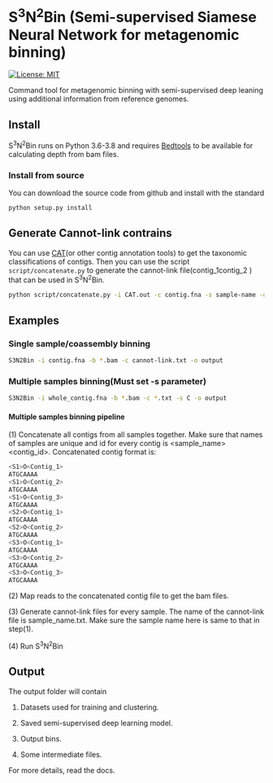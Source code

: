 # S<sup>3</sup>N<sup>2</sup>Bin (Semi-supervised Siamese Neural Network for metagenomic binning)

[![License: MIT](https://anaconda.org/bioconda/gmgc-mapper/badges/license.svg)](https://anaconda.org/bioconda/gmgc-mapper)

Command tool for metagenomic binning with semi-supervised deep leaning using additional information from reference genomes.

## Install

S<sup>3</sup>N<sup>2</sup>Bin runs on Python 3.6-3.8 and requires [Bedtools](https://github.com/arq5x/bedtools2) to be available for calculating depth from bam files.

### Install from source

You can download the source code from github and install with the standard

```bash
python setup.py install
```

## Generate Cannot-link contrains

  You can use [CAT](https://github.com/dutilh/CAT)(or other contig annotation tools) to get the taxonomic classifications of contigs. Then you can use the script `script/concatenate.py` to generate the cannot-link file(contig_1<TAB>contig_2 ) that can be used in S<sup>3</sup>N<sup>2</sup>Bin. 

```bash
python script/concatenate.py -i CAT.out -c contig.fna -s sample-name -o output
```

## Examples

### Single sample/coassembly binning

```bash
S3N2Bin -i contig.fna -b *.bam -c cannot-link.txt -o output 
```

### Multiple samples binning(Must set -s parameter)

```bash
S3N2Bin -i whole_contig.fna -b *.bam -c *.txt -s C -o output
```

#### Multiple samples binning pipeline

(1) Concatenate all contigs from all samples together. Make sure that names of samples are unique and id for every contig is <sample_name><separator><contig_id>. Concatenated contig format is:

```bash
<S1>O<Contig_1>
ATGCAAAA
<S1>O<Contig_2>
ATGCAAAA
<S1>O<Contig_3>
ATGCAAAA
<S2>O<Contig_1>
ATGCAAAA
<S2>O<Contig_2>
ATGCAAAA
<S3>O<Contig_1>
ATGCAAAA
<S3>O<Contig_2>
ATGCAAAA
<S3>O<Contig_3>
ATGCAAAA
```

(2) Map reads to the concatenated contig file to get the bam files.

(3) Generate cannot-link files for every sample. The name of the cannot-link file is sample_name.txt. Make sure the sample name here is same to that in step(1).

(4) Run S<sup>3</sup>N<sup>2</sup>Bin

## Output

The output folder will contain

1. Datasets used for training and clustering.

2. Saved semi-supervised deep learning model.

3. Output bins.

4. Some intermediate files. 

For more details, read the docs.

